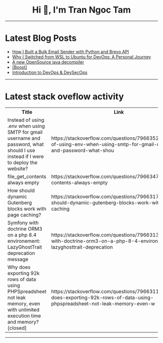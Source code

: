 <h1 align="center">Hi 👋, I'm Tran Ngoc Tam</h1>

---

# Latest Blog Posts 
<!-- BLOG-POST-LIST:START -->
- [How I Built a Bulk Email Sender with Python and Brevo API](https://dev.to/david_oyewole/how-i-built-a-bulk-email-sender-with-python-and-brevo-api-1p72)
- [Why I Switched from WSL to Ubuntu for DevOps: A Personal Journey](https://dev.to/david_oyewole/why-i-switched-from-wsl-to-ubuntu-for-devops-a-personal-journey-44dp)
- [A new OpenSource java decompiler](https://dev.to/neocanable/a-new-opensource-java-decompiler-4on9)
- [[Boost]](https://dev.to/itsplankton/-41a2)
- [Introduction to DevOps &amp; DevSecOps](https://dev.to/alifareed0009/introduction-to-devops-devsecops-301d)
<!-- BLOG-POST-LIST:END -->

---

# Latest stack oveflow activity
<table>
  <tr><th>Title</th><th>Link</th></tr>
  <!-- STACKOVERFLOW:START --><tr><td>Instead of using .env when using SMTP for gmail username and password, what should I use instead if I were to deploy the website?</td><td>https://stackoverflow.com/questions/79663525/instead-of-using-env-when-using-smtp-for-gmail-username-and-password-what-shou</td></tr><tr><td>file_get_contents always empty</td><td>https://stackoverflow.com/questions/79663473/file-get-contents-always-empty</td></tr><tr><td>How should dynamic Gutenberg blocks work with page caching?</td><td>https://stackoverflow.com/questions/79663177/how-should-dynamic-gutenberg-blocks-work-with-page-caching</td></tr><tr><td>Symfony with doctrine ORM3 on a php 8.4 environement: LazyGhostTrait deprecation message</td><td>https://stackoverflow.com/questions/79663137/symfony-with-doctrine-orm3-on-a-php-8-4-environement-lazyghosttrait-deprecation</td></tr><tr><td>Why does exporting 92k rows of data using PHPSpreadsheet not leak memory, even with unlimited execution time and memory? [closed]</td><td>https://stackoverflow.com/questions/79663117/why-does-exporting-92k-rows-of-data-using-phpspreadsheet-not-leak-memory-even-w</td></tr><!-- STACKOVERFLOW:END -->
</table>

---



